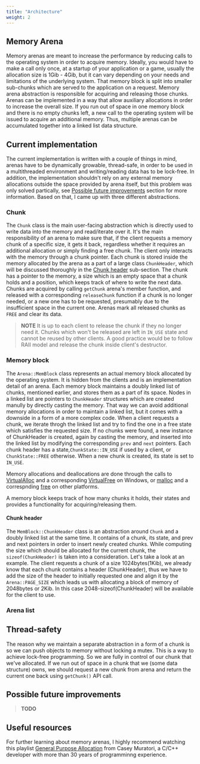 ```yaml
---
title: "Architecture"
weight: 2
---
```


## Memory Arena 
Memory arenas are meant to increase the performance by reducing calls to the operating system in order to acquire 
memory. Ideally, you would have to make a call only once, at a startup of your application or a game, usually the allocation size is 1Gib - 4Gib, but it can vary depending on your needs and limitations of the underlying system. That memory block is split into smaller sub-chunks which are served to the application on a request. Memory arena abstraction is responsible for acquiring and releasing those chunks. Arenas can be implemented in a way that allow auxiliary allocations in order to increase the overall size. If you run out of space in one memory block and there is no empty chunks left, a new call to the operating system will be issued to acquire an additional memory. Thus, multiple arenas can be accumulated together into a linked list data structure.

## Current implementation
The current implementation is written with a couple of things in mind, arenas have to be dynamically growable, thread-safe, in order to be used in a multithreaded environment and writing/reading data has to be lock-free. In addition, the implementation shouldn't rely on any external memory allocations outside the space provided by arena itself, but this problem was only solved partically, see [Possible future improvements](./architecture.md#possible-future-improvements) section for more information. Based on that, I came up with three different abstractions.

### Chunk 
The `Chunk` class is the main user-facing abstraction which is directly used to write data into the memory and read/iterate over it. It's the main responsibility of an arena to make sure that, if the client requests a memory chunk of a specific size, it gets it back, regardless whether it requires an additional allocation or simply finding a free chunk. The client only interacts with the memory through a chunk pointer. Each chunk is stored inside the memory allocated by the arena as a part of a large class `ChunkHeader`, which will be discussed thoroughly in the [Chunk header](./architecture.md#chunk-header) sub-section. The chunk has a pointer to the memory, a size which is an empty space that a chunk holds and a position, which keeps track of where to write the next data. Chunks are acquired by calling `getChunk` arena's member function, and released with a corresponding `releaseChunk` function  if a chunk is no longer needed, or a new one has to be requested, presumably due to the insufficient space in the current one. Arenas mark all released chunks as `FREE` and clear its data.

>**NOTE** It is up to each client to release the chunk if they no longer need it. Chunks which won't be released are left in `IN_USE` state and cannot be reused by other clients. A good practice would be to follow RAII model and release the chunk inside client's destructor.

### Memory block
The `Arena::MemBlock` class represents an actual memory block allocated by the operating system. It is hidden from the clients and is an implementation detail of an arena. Each memory block maintains a doubly linked list of chunks, mentioned earlier, and stores them as a part of its space. Nodes in a linked list are pointers to `ChunkHeader` structures which are created manully by directly casting the memory. That way we can avoid additional memory allocations in order to maintain a linked list, but it comes with a downside in a form of a more complex code. When a client requests a chunk, we iterate throgh the linked list and try to find the one in a free state which satisfies the requested size. If no chunks were found, a new instance of ChunkHeader is created, again by casting the memory, and inserted into the linked list by modifying the corresponding `prev` and `next` pointers. Each chunk header has a state,`ChunkState::IN_USE` if used by a client, or `ChunkState::FREE` otherwise. When a new chunk is created, its state is set to `IN_USE`.

Memory allocations and deallocations are done through the calls to [VirtualAlloc](https://learn.microsoft.com/en-us/windows/win32/api/memoryapi/nf-memoryapi-virtualalloc) and a corresponding [VirtualFree](https://learn.microsoft.com/en-us/windows/win32/api/memoryapi/nf-memoryapi-virtualfree) on Windows, or [malloc](https://en.cppreference.com/w/c/memory/malloc) and a correspnding [free](https://en.cppreference.com/w/c/memory/free) on other platforms.

A memory block keeps track of how many chunks it holds, their states and provides a functionality for acquiring/releasing them.

#### Chunk header
The `MemBlock::ChunkHeader` class is an abstraction around `Chunk` and a doubly linked list at the same time. It contains of a chunk, its state, and prev and next pointers in order to insert newly created chunks. While computing the size which should be allocated for the current chunk, the `sizeof(ChunkHeader)` is taken into a consideration. Let's take a look at an example. The client requests a chunk of a size 1024bytes(1Kib), we already know that each chunk contains a header (ChunkHeader), thus we have to add the size of the header to initially requested one and align it by the `Arena::PAGE_SIZE` which leads us with allocating a block of memory of 2048bytes or 2Kib. In this case 2048-sizeof(ChunkHeader) will be available for the client to use.

### Arena list

## Thread-safety
The reason why we maintain a separate abstraction in a form of a chunk is so we can push objects to memory without locking a mutex. This is a way to achieve lock-free programming. So we are fully in control of our chunk that we've allocated. If we run out of space in a chunk that we (some data structure) owns, we should request a new chunk from arena and return the current one back using
`getChunk()` API call.

## Possible future improvements
>**TODO** 

## Useful resources
For further learning about memory arenas, I highly recommend watching this playlist [General Purpose Allocation](https://www.youtube.com/watch?v=MvDUe2evkHg&list=PLEMXAbCVnmY6Azbmzj3BiC3QRYHE9QoG7&ab_channel=MollyRocket) from Casey Muratori, a C/C++ developer with more than 30 years of programminng experience.